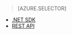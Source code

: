 ﻿> [AZURE.SELECTOR]
- [.NET SDK](/ja-jp/documentation/articles/media-services-dotnet-get-started/)
- [REST API](/ja-jp/documentation/articles/media-services-rest-get-started/)

<!--HONumber=42-->

